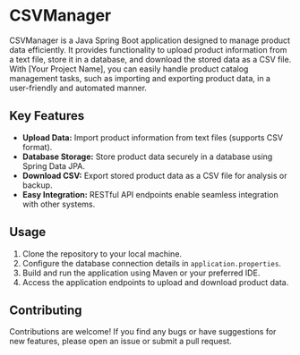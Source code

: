 # CSVManager

CSVManager is a Java Spring Boot application designed to manage product data efficiently. It provides functionality to upload product information from a text file, store it in a database, and download the stored data as a CSV file. With [Your Project Name], you can easily handle product catalog management tasks, such as importing and exporting product data, in a user-friendly and automated manner.

## Key Features

- **Upload Data:** Import product information from text files (supports CSV format).
- **Database Storage:** Store product data securely in a database using Spring Data JPA.
- **Download CSV:** Export stored product data as a CSV file for analysis or backup.
- **Easy Integration:** RESTful API endpoints enable seamless integration with other systems.

## Usage

1. Clone the repository to your local machine.
2. Configure the database connection details in `application.properties`.
3. Build and run the application using Maven or your preferred IDE.
4. Access the application endpoints to upload and download product data.

## Contributing

Contributions are welcome! If you find any bugs or have suggestions for new features, please open an issue or submit a pull request.
